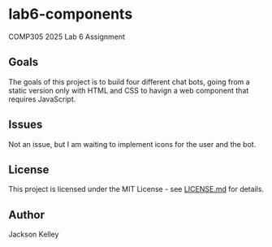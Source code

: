 # lab6-components
COMP305 2025 Lab 6 Assignment
## Goals
The goals of this project is to build four different chat bots, going from a static version only with HTML and CSS to havign a web component that requires JavaScript.

## Issues
Not an issue, but I am waiting to implement icons for the user and the bot.
## License
This project is licensed under the MIT License - see [LICENSE.md](LICENSE.md) for
details.
## Author
Jackson Kelley